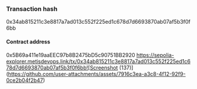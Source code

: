 ### Transaction hash 
0x34ab815211c3e8817a7ad013c552f225ed1c678d7d6693870ab07af5b3f0f6bb
#### Contract address
0x5B69a411e19aaEEC97b8B2475bD5c90751BB2920
https://sepolia-explorer.metisdevops.link/tx/0x34ab815211c3e8817a7ad013c552f225ed1c678d7d6693870ab07af5b3f0f6bb![Screenshot (137)](https://github.com/user-attachments/assets/7916c3ea-a3c8-4f12-92f9-0ce2b04f2b47)
